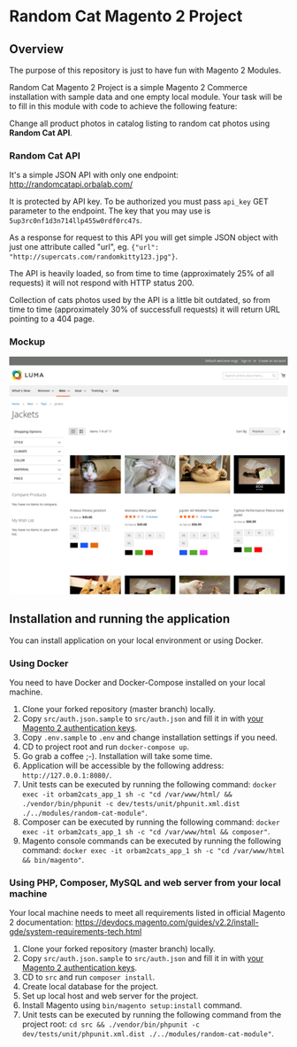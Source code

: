 Random Cat Magento 2 Project
============================

Overview
--------

The purpose of this repository is just to have fun with Magento 2 Modules.

Random Cat Magento 2 Project is a simple Magento 2 Commerce installation with sample data and one empty local module.
Your task will be to fill in this module with code to achieve the following feature:

Change all product photos in catalog listing to random cat photos using **Random Cat API**.

### Random Cat API

It's a simple JSON API with only one endpoint: http://randomcatapi.orbalab.com/

It is protected by API key. To be authorized you must pass `api_key` GET parameter to the endpoint. The key that you may use is `5up3rc0nf1d3n714llp455w0rdf0rc47s`.

As a response for request to this API you will get simple JSON object with just one attribute called "url", eg. `{"url": "http://supercats.com/randomkitty123.jpg"}`.

The API is heavily loaded, so from time to time (approximately 25% of all requests) it will not respond with HTTP status 200.

Collection of cats photos used by the API is a little bit outdated, so from time to time (approximately 30% of successfull requests) it will return URL pointing to a 404 page.

### Mockup

![Mockup](mockup.png "Mockup")

Installation and running the application
----------------------------------------

You can install application on your local environment or using Docker.

### Using Docker

You need to have Docker and Docker-Compose installed on your local machine.

1. Clone your forked repository (master branch) locally.
2. Copy `src/auth.json.sample` to `src/auth.json` and fill it in with [your Magento 2 authentication keys](https://devdocs.magento.com/guides/v2.2/install-gde/prereq/connect-auth.html).
3. Copy `.env.sample` to `.env` and change installation settings if you need.
4. CD to project root and run `docker-compose up`.
5. Go grab a coffee ;-). Installation will take some time.
6. Application will be accessible by the following address: `http://127.0.0.1:8080/`.
7. Unit tests can be executed by running the following command: `docker exec -it orbam2cats_app_1 sh -c "cd /var/www/html/ && ./vendor/bin/phpunit -c dev/tests/unit/phpunit.xml.dist ./../modules/random-cat-module"`.
8. Composer can be executed by running the following command: `docker exec -it orbam2cats_app_1 sh -c "cd /var/www/html && composer"`.
9. Magento console commands can be executed by running the following command: `docker exec -it orbam2cats_app_1 sh -c "cd /var/www/html && bin/magento"`.

### Using PHP, Composer, MySQL and web server from your local machine

Your local machine needs to meet all requirements listed in official Magento 2 documentation: <https://devdocs.magento.com/guides/v2.2/install-gde/system-requirements-tech.html>

1. Clone your forked repository (master branch) locally.
2. Copy `src/auth.json.sample` to `src/auth.json` and fill it in with [your Magento 2 authentication keys](https://devdocs.magento.com/guides/v2.2/install-gde/prereq/connect-auth.html).
3. CD to `src` and run `composer install`.
4. Create local database for the project.
5. Set up local host and web server for the project.
6. Install Magento using `bin/magento setup:install` command.
7. Unit tests can be executed by running the following command from the project root: `cd src && ./vendor/bin/phpunit -c dev/tests/unit/phpunit.xml.dist ./../modules/random-cat-module"`.